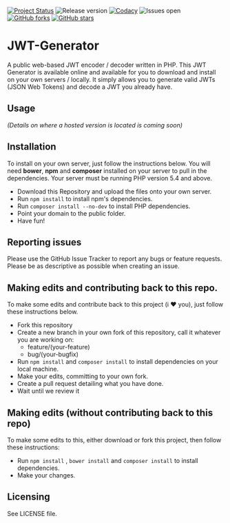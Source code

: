 [![Project Status](https://stillmaintained.com/Jamesking56/JWT-Generator.png)](https://stillmaintained.com/Jamesking56/JWT-Generator) ![Release version](https://img.shields.io/github/release/Jamesking56/JWT-Generator.svg?style=flat-square) [![Codacy](https://img.shields.io/codacy/836544c97a5849848dceef49bd5f186e.svg?style=flat-square)]() ![Issues open](https://img.shields.io/github/issues/Jamesking56/JWT-Generator.svg?style=flat-square) [![GitHub forks](https://img.shields.io/github/forks/Jamesking56/JWT-Generator.svg?style=flat-square)]() [![GitHub stars](https://img.shields.io/github/stars/Jamesking56/JWT-Generator.svg?style=flat-square)]()
# JWT-Generator
A public web-based JWT encoder / decoder written in PHP. This JWT Generator is available online and available for you to download and install on your own servers / locally. It simply allows you to generate valid JWTs (JSON Web Tokens) and decode a JWT you already have.

## Usage
*(Details on where a hosted version is located is coming soon)*

## Installation
To install on your own server, just follow the instructions below. You will need **bower**, **npm** and **composer** installed on your server to pull in the dependencies. Your server must be running PHP version 5.4 and above.

* Download this Repository and upload the files onto your own server.
* Run `npm install` to install npm's dependencies.
* Run `composer install --no-dev` to install PHP dependencies.
* Point your domain to the public folder.
* Have fun!

## Reporting issues
Please use the GitHub Issue Tracker to report any bugs or feature requests. Please be as descriptive as possible when creating an issue.

## Making edits and contributing back to this repo.
To make some edits and contribute back to this project (i :heart: you), just follow these instructions below.

* Fork this repository
* Create a new branch in your own fork of this repository, call it whatever you are working on:
	* feature/(your-feature)
	* bug/(your-bugfix)
* Run `npm install` and `composer install` to install dependencies on your local machine.
* Make your edits, committing to your own fork.
* Create a pull request detailing what you have done.
* Wait until we review it

## Making edits (without contributing back to this repo)
To make some edits to this, either download or fork this project, then follow these instructions:

* Run `npm install` , `bower install` and `composer install` to install dependencies.
* Make your changes.

## Licensing
See LICENSE file.